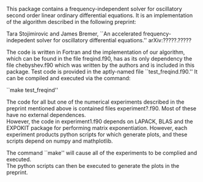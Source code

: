 This package contains a frequency-independent solver for oscillatory second order
linear ordinary differential equations. It is an implementation of the algorithm 
described in the following preprint:

   Tara Stojimirovic and James Bremer, ``An accelerated frequency-indepedent solver 
   for oscillatory differential equations.''  arXiv:?????.?????

The code is written in Fortran and the implementation of our algorithm, which can be 
found in the file freqind.f90, has as its only dependency the file chebyshev.f90
which was written by the authors and is included in this package.  Test code
is provided in the aptly-named file ``test_freqind.f90.''  It can be compiled
and executed via the command:

   ``make test_freqind''

The code for all but one of the numerical experiments described in the preprint mentioned 
above is contained files experiment?.f90.  Most of these have no external dependences.  
However, the code in experiment1.f90 depends on LAPACK, BLAS and the EXPOKIT package for 
performing matrix exponentiation.  However, each experiment products python
scripts for which generate plots, and these scripts depend on numpy and mathplotlib.

The command ``make'' will cause all of the experiments to be complied and executed.  
The python scripts can then be executed to generate the plots in the preprint.

